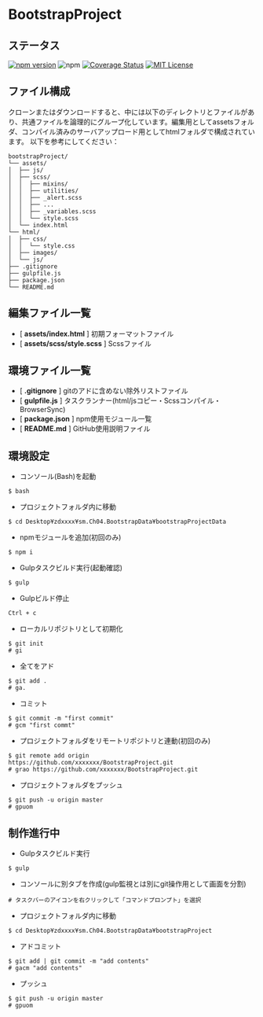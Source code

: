 # BootstrapProject

## ステータス

[![npm version](https://img.shields.io/npm/v/react.svg?style=flat)](https://www.npmjs.com/package/react)
![npm](https://img.shields.io/npm/dt/express.svg)
[![Coverage Status](https://img.shields.io/coveralls/facebook/react/master.svg?style=flat)](https://coveralls.io/github/facebook/react?branch=master)
[![MIT License](http://img.shields.io/badge/license-MIT-blue.svg?style=flat)](LICENSE)

## ファイル構成

クローンまたはダウンロードすると、中には以下のディレクトリとファイルがあり、共通ファイルを論理的にグループ化しています。編集用としてassetsフォルダ、コンパイル済みのサーバアップロード用としてhtmlフォルダで構成されています。 以下を参考にしてください：

```
bootstrapProject/
└── assets/
│  ├── js/
│  ├── scss/
│  │  ├── mixins/
│  │  ├── utilities/
│  │  ├── _alert.scss
│  │  ├── ...
│  │  ├── _variables.scss
│  │  └── style.scss
│  └── index.html
└── html/
│  ├── css/
│  │  └── style.css
│  ├── images/
│  └── js/
├── .gitignore
├── gulpfile.js
├── package.json
└── README.md
```

## 編集ファイル一覧
- [ __assets/index.html__ ] 初期フォーマットファイル
- [ __assets/scss/style.scss__ ] Scssファイル

## 環境ファイル一覧
- [ __.gitignore__ ] gitのアドに含めない除外リストファイル
- [ __gulpfile.js__ ] タスクランナー(html/jsコピー・Scssコンパイル・BrowserSync)
- [ __package.json__ ] npm使用モジュール一覧
- [ __README.md__ ] GitHub使用説明ファイル

## 環境設定

- コンソール(Bash)を起動
```shell
$ bash
```

- プロジェクトフォルダ内に移動
```shell
$ cd Desktop¥zdxxxx¥sm.Ch04.BootstrapData¥bootstrapProjectData
```

- npmモジュールを追加(初回のみ)
```shell
$ npm i
```

- Gulpタスクビルド実行(起動確認)
```shell
$ gulp
```

- Gulpビルド停止
```shell
Ctrl + c
```

- ローカルリポジトリとして初期化
```git
$ git init
# gi
```

- 全てをアド
```git
$ git add .
# ga.
```

- コミット
```git
$ git commit -m "first commit"
# gcm "first commt"
```

- プロジェクトフォルダをリモートリポジトリと連動(初回のみ)
```git
$ git remote add origin https://github.com/xxxxxxx/BootstrapProject.git
# grao https://github.com/xxxxxxx/BootstrapProject.git
```

- プロジェクトフォルダをプッシュ
```git
$ git push -u origin master
# gpuom
```

## 制作進行中

- Gulpタスクビルド実行
```shell
$ gulp
```

- コンソールに別タブを作成(gulp監視とは別にgit操作用として画面を分割)
```shell
# タスクバーのアイコンを右クリックして「コマンドプロンプト」を選択
```

- プロジェクトフォルダ内に移動
```shell
$ cd Desktop¥zdxxxx¥sm.Ch04.BootstrapData¥bootstrapProject
```

- アドコミット
```git
$ git add | git commit -m "add contents"
# gacm "add contents"
```

- プッシュ
```git
$ git push -u origin master
# gpuom
```
